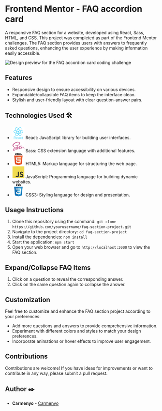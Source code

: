 # Frontend Mentor - FAQ accordion card
A responsive FAQ section for a website, developed using React, Sass, HTML, and CSS. This project was completed as part of the Frontend Mentor challenges. The FAQ section provides users with answers to frequently asked questions, enhancing the user experience by making information easily accessible.

![Design preview for the FAQ accordion card coding challenge](./design/desktop-preview.jpg)


## Features

- Responsive design to ensure accessibility on various devices.
- Expandable/collapsible FAQ items to keep the interface clean.
- Stylish and user-friendly layout with clear question-answer pairs.

## Technologies Used 🛠️

- <img src="https://raw.githubusercontent.com/devicons/devicon/master/icons/react/react-original-wordmark.svg" alt="react" width="40" height="40"/> React: JavaScript library for building user interfaces.
- <img src="https://raw.githubusercontent.com/devicons/devicon/master/icons/sass/sass-original.svg" alt="sass" width="40" height="40"/> Sass: CSS extension language with additional features.
- <img src="https://raw.githubusercontent.com/devicons/devicon/master/icons/html5/html5-original-wordmark.svg" alt="html5" width="40" height="40"/> HTML5: Markup language for structuring the web page.
- <img src="https://raw.githubusercontent.com/devicons/devicon/master/icons/javascript/javascript-original.svg" alt="javascript" width="40" height="40"/> JavaScript: Programming language for building dynamic websites.
- <img src="https://raw.githubusercontent.com/devicons/devicon/master/icons/css3/css3-original-wordmark.svg" alt="css3" width="40" height="40"/> CSS3: Styling language for design and presentation.


## Usage Instructions

1. Clone this repository using the command: `git clone https://github.com/yourusername/faq-section-project.git`
2. Navigate to the project directory: `cd faq-section-project`
3. Install the dependencies: `npm install`
4. Start the application: `npm start`
5. Open your web browser and go to `http://localhost:3000` to view the FAQ section.

## Expand/Collapse FAQ Items

1. Click on a question to reveal the corresponding answer.
2. Click on the same question again to collapse the answer.

## Customization

Feel free to customize and enhance the FAQ section project according to your preferences:

- Add more questions and answers to provide comprehensive information.
- Experiment with different colors and styles to match your design preferences.
- Incorporate animations or hover effects to improve user engagement.

## Contributions

Contributions are welcome! If you have ideas for improvements or want to contribute in any way, please submit a pull request.

## Author ✒️

- **Carmenyo** - [Carmenyo](https://github.com/carmenyo)
